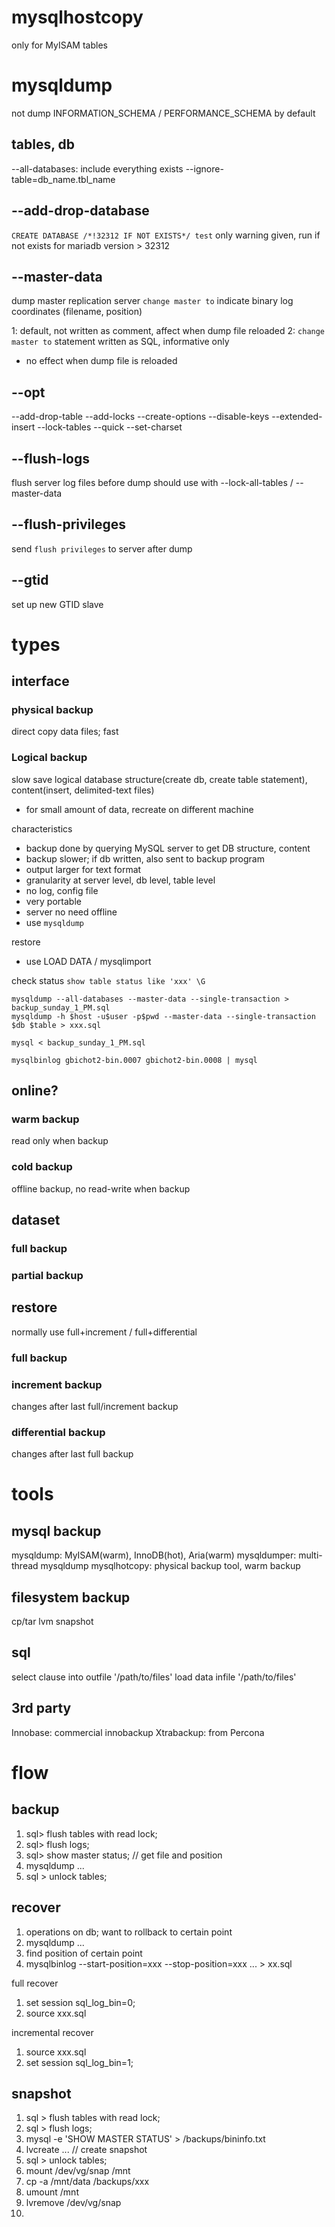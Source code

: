 # mysqlhostcopy
only for MyISAM tables

# mysqldump
not dump INFORMATION_SCHEMA / PERFORMANCE_SCHEMA by default

## tables, db
--all-databases: include everything exists
--ignore-table=db_name.tbl_name

## --add-drop-database
`CREATE DATABASE /*!32312 IF NOT EXISTS*/ test`
only warning given, run if not exists for mariadb version > 32312

## --master-data
dump master replication server
`change master to` indicate binary log coordinates (filename, position)

1: default, not written as comment, affect when dump file reloaded
2: `change master to` statement written as SQL, informative only
  - no effect when dump file is reloaded

## --opt
--add-drop-table --add-locks --create-options --disable-keys --extended-insert --lock-tables --quick --set-charset

## --flush-logs
flush server log files before dump
should use with --lock-all-tables / --master-data

## --flush-privileges
send `flush privileges` to server after dump

## --gtid
set up new GTID slave

# types
## interface
### physical backup
direct copy data files; fast

### Logical backup
slow
save logical database structure(create db, create table statement), content(insert, delimited-text files)
- for small amount of data, recreate on different machine

characteristics
- backup done by querying MySQL server to get DB structure, content
- backup slower; if db written, also sent to backup program
- output larger for text format
- granularity at server level, db level, table level
- no log, config file
- very portable
- server no need offline
- use `mysqldump`

restore
- use LOAD DATA / mysqlimport


check status `show table status like 'xxx' \G`
```bsh
mysqldump --all-databases --master-data --single-transaction > backup_sunday_1_PM.sql
mysqldump -h $host -u$user -p$pwd --master-data --single-transaction $db $table > xxx.sql

mysql < backup_sunday_1_PM.sql

mysqlbinlog gbichot2-bin.0007 gbichot2-bin.0008 | mysql
```

## online?
### warm backup
read only when backup

### cold backup
offline backup, no read-write when backup

## dataset
### full backup
### partial backup

## restore
normally use full+increment / full+differential

### full backup
### increment backup
changes after last full/increment backup

### differential backup
changes after last full backup


# tools
## mysql backup
mysqldump: MyISAM(warm), InnoDB(hot), Aria(warm)
mysqldumper: multi-thread mysqldump
mysqlhotcopy: physical backup tool, warm backup

## filesystem backup
cp/tar
lvm snapshot

## sql
select clause into outfile '/path/to/files'
load data infile '/path/to/files'

## 3rd party
Innobase: commercial
innobackup
Xtrabackup: from Percona


# flow
## backup
1. sql> flush tables with read lock;
2. sql> flush logs;
3. sql> show master status; // get file and position
4. mysqldump ...
5. sql > unlock tables;

## recover
1. operations on db; want to rollback to certain point
2. mysqldump ...
3. find position of certain point
4. mysqlbinlog --start-position=xxx --stop-position=xxx ... > xx.sql

full recover  
1. set session sql_log_bin=0;
2. source xxx.sql

incremental recover
1. source xxx.sql
2. set session sql_log_bin=1;

## snapshot
1. sql > flush tables with read lock;
2. sql > flush logs;
3. mysql -e 'SHOW MASTER STATUS' > /backups/bininfo.txt
4. lvcreate ... // create snapshot
5. sql > unlock tables;
6. mount /dev/vg/snap /mnt
7. cp -a /mnt/data /backups/xxx
8. umount /mnt
9. lvremove /dev/vg/snap
10. 









